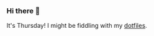 ### Hi there :wave:

It's Thursday! I might be fiddling with my [dotfiles](https://github.com/bewuethr/dotfiles).
